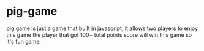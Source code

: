 # pig-game
pig game is just a game that built in javascript, it allows two players to enjoy this game the player that got 100+ total points score will win this game so it's fun game.
